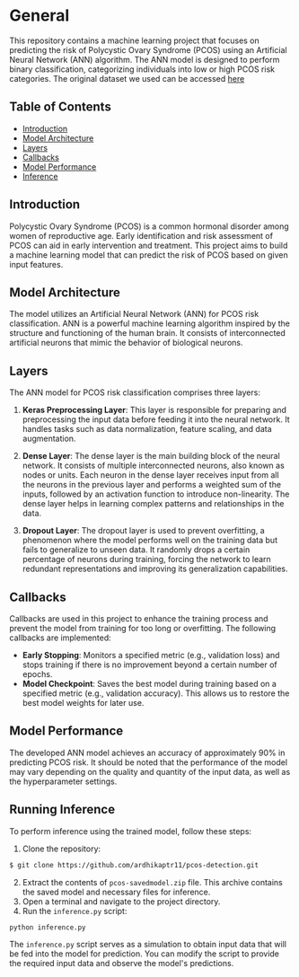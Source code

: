 # General
This repository contains a machine learning project that focuses on predicting the risk of Polycystic Ovary Syndrome (PCOS) 
using an Artificial Neural Network (ANN) algorithm. 
The ANN model is designed to perform binary classification, categorizing individuals into low or high PCOS risk categories.
The original dataset we used can be accessed [here](https://www.kaggle.com/code/karnikakapoor/pcos-diagnosis)

## Table of Contents
- [Introduction](#introduction)
- [Model Architecture](#model-architecture)
- [Layers](#layers)
- [Callbacks](#callbacks)
- [Model Performance](#model-performance)
- [Inference](#inference)


## Introduction <a name="introduction"></a>
Polycystic Ovary Syndrome (PCOS) is a common hormonal disorder among women of reproductive age. 
Early identification and risk assessment of PCOS can aid in early intervention and treatment. 
This project aims to build a machine learning model that can predict the risk of PCOS based on given input features.

## Model Architecture <a name="model-architecture"></a>
The model utilizes an Artificial Neural Network (ANN) for PCOS risk classification. ANN is a powerful machine learning algorithm inspired by the structure and functioning of the human brain. It consists of interconnected artificial neurons that mimic the behavior of biological neurons.

## Layers <a name="layers"></a>
The ANN model for PCOS risk classification comprises three layers:

1. **Keras Preprocessing Layer**: This layer is responsible for preparing and preprocessing the input data before feeding it into the neural network. It handles tasks such as data normalization, feature scaling, and data augmentation.

2. **Dense Layer**: The dense layer is the main building block of the neural network. It consists of multiple interconnected neurons, also known as nodes or units. Each neuron in the dense layer receives input from all the neurons in the previous layer and performs a weighted sum of the inputs, followed by an activation function to introduce non-linearity. The dense layer helps in learning complex patterns and relationships in the data.

3. **Dropout Layer**: The dropout layer is used to prevent overfitting, a phenomenon where the model performs well on the training data but fails to generalize to unseen data. It randomly drops a certain percentage of neurons during training, forcing the network to learn redundant representations and improving its generalization capabilities.

## Callbacks <a name="callbacks"></a>
Callbacks are used in this project to enhance the training process and prevent the model from training for too long or overfitting. 
The following callbacks are implemented:
- **Early Stopping**: Monitors a specified metric (e.g., validation loss) and stops training if there is no improvement beyond a certain number of epochs.
- **Model Checkpoint**: Saves the best model during training based on a specified metric (e.g., validation accuracy). This allows us to restore the best model weights for later use.

## Model Performance <a name="model-performance"></a>
The developed ANN model achieves an accuracy of approximately 90% in predicting PCOS risk. It should be noted that the performance of the model may vary depending on the quality and quantity of the input data, as well as the hyperparameter settings.

## Running Inference <a name="inference"></a>
To perform inference using the trained model, follow these steps:

1. Clone the repository:
```bash
$ git clone https://github.com/ardhikaptr11/pcos-detection.git
```
2. Extract the contents of `pcos-savedmodel.zip` file. This archive contains the saved model and necessary files for inference.
3. Open a terminal and navigate to the project directory.
4. Run the `inference.py` script:
```
python inference.py
```

The `inference.py` script serves as a simulation to obtain input data that will be fed into the model for prediction. You can modify the script to provide the required input data and observe the model's predictions.


